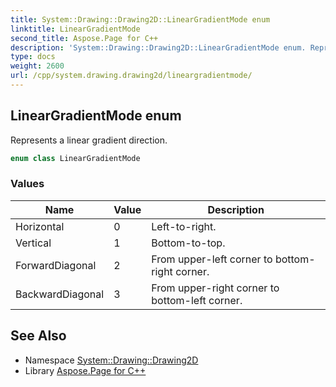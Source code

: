 ```yaml
---
title: System::Drawing::Drawing2D::LinearGradientMode enum
linktitle: LinearGradientMode
second_title: Aspose.Page for C++
description: 'System::Drawing::Drawing2D::LinearGradientMode enum. Represents a linear gradient direction in C++.'
type: docs
weight: 2600
url: /cpp/system.drawing.drawing2d/lineargradientmode/
---
```

## LinearGradientMode enum


Represents a linear gradient direction.

```cpp
enum class LinearGradientMode
```

### Values

| Name | Value | Description |
| --- | --- | --- |
| Horizontal | 0 | Left-to-right. |
| Vertical | 1 | Bottom-to-top. |
| ForwardDiagonal | 2 | From upper-left corner to bottom-right corner. |
| BackwardDiagonal | 3 | From upper-right corner to bottom-left corner. |

## See Also

* Namespace [System::Drawing::Drawing2D](../)
* Library [Aspose.Page for C++](../../)
